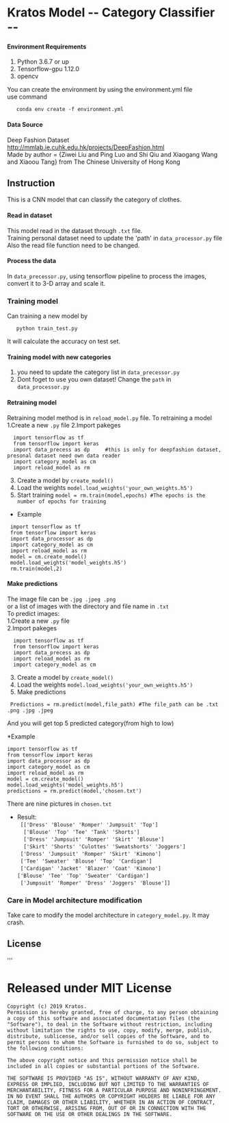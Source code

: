 # Kratos   Model -- Category Classifier --

#### Environment Requirements
 1. Python 3.6.7 or up
 2. Tensorflow-gpu 1.12.0
 3. opencv
 
 You can create the environment by using the environment.yml file     
 use command 
 ```
    conda env create -f environment.yml
 ```
#### Data Source
 Deep Fashion Dataset  http://mmlab.ie.cuhk.edu.hk/projects/DeepFashion.html    
 Made by author = {Ziwei Liu and Ping Luo and Shi Qiu and Xiaogang Wang and Xiaoou Tang} from The Chinese University of Hong Kong
 
## Instruction
This is a CNN model that can classify the category of clothes.

#### Read in dataset
  
 This model read in the dataset through `.txt` file.   
 Training personal dataset need to update the 'path' in `data_processor.py` file  
 Also the read file function need to be changed.  
 
#### Process the data
 In `data_precessor.py`, using tensorflow pipeline to process the images, convert it to 3-D array and scale it.
 
### Training model
 Can training a new model by 
 ```
    python train_test.py
 ```
 
 It will calculate the accuracy on test set.
  #### Training model with new categories
  1. you need to update the category list in `data_precessor.py`
  2. Dont foget to use you own dataset! Change the `path` in `data_processor.py`
  
  #### Retraining model
  Retraining model method is in `reload_model.py` file. To retraining a model
  1.Create a new `.py` file
  2.Import pakeges
  ```
    import tensorflow as tf
    from tensorflow import keras
    import data_precess as dp     #this is only for deepfashion dataset, presonal dataset need own data reader 
    import category_model as cm
    import reload_model as rm
  ```
  3. Create a model by `create_model()` 
  4. Load the weights `model.load_weights('your_own_weights.h5')`
  5. Start training `model = rm.train(model,epochs) #The epochs is the number of epochs for training`
  
  * Example
  ```
   import tensorflow as tf
   from tensorflow import keras
   import data_processor as dp     
   import category_model as cm
   import reload_model as rm 
   model = cm.create_model()
   model.load_weights('model_weights.h5')
   rm.train(model,2)

  ```
  
  #### Make predictions
  The image file can be `.jpg .jpeg .png`   
  or a list of images with the directory and file name in `.txt`  
  To predict images:  
  1.Create a new `.py` file  
  2.Import pakeges  
  ```
    import tensorflow as tf
    from tensorflow import keras
    import data_precess as dp    
    import reload_model as rm
    import category_model as cm
  ```
  3. Create a model by `create_model()`   
  4. Load the weights `model.load_weights('your_own_weights.h5')`  
  5. Make predictions
  ```
   Predictions = rm.predict(model,file_path) #The file_path can be .txt .png .jpg .jpeg
  ```
  And you will get top 5 predicted category(from high to low)
  
  *Example
  ```
  import tensorflow as tf
  from tensorflow import keras
  import data_processor as dp     
  import category_model as cm
  import reload_model as rm 
  model = cm.create_model()
  model.load_weights('model_weights.h5')
  predictions = rm.predict(model,'chosen.txt')
  ```
  There are nine pictures in `chosen.txt`
  * Result:  
 ` [['Dress' 'Blouse' 'Romper' 'Jumpsuit' 'Top']`  
 `  ['Blouse' 'Top' 'Tee' 'Tank' 'Shorts']`  
 `  ['Dress' 'Jumpsuit' 'Romper' 'Skirt' 'Blouse']`  
 `  ['Skirt' 'Shorts' 'Culottes' 'Sweatshorts' 'Joggers']`  
  ` ['Dress' 'Jumpsuit' 'Romper' 'Skirt' 'Kimono']`  
  ` ['Tee' 'Sweater' 'Blouse' 'Top' 'Cardigan']`  
  ` ['Cardigan' 'Jacket' 'Blazer' 'Coat' 'Kimono']`  
  ` ['Blouse' 'Tee' 'Top' 'Sweater' 'Cardigan'] `  
  ` ['Jumpsuit' 'Romper' 'Dress' 'Joggers' 'Blouse']]`  
  
  ### Care in Model architecture modification
  Take care to modify the model architecture in `category_model.py`. It may crash.
  

## License
'''
# Released under MIT License
```
Copyright (c) 2019 Kratos.
Permission is hereby granted, free of charge, to any person obtaining a copy of this software and associated documentation files (the "Software"), to deal in the Software without restriction, including without limitation the rights to use, copy, modify, merge, publish, distribute, sublicense, and/or sell copies of the Software, and to permit persons to whom the Software is furnished to do so, subject to the following conditions:

The above copyright notice and this permission notice shall be included in all copies or substantial portions of the Software.

THE SOFTWARE IS PROVIDED "AS IS", WITHOUT WARRANTY OF ANY KIND, EXPRESS OR IMPLIED, INCLUDING BUT NOT LIMITED TO THE WARRANTIES OF MERCHANTABILITY, FITNESS FOR A PARTICULAR PURPOSE AND NONINFRINGEMENT. IN NO EVENT SHALL THE AUTHORS OR COPYRIGHT HOLDERS BE LIABLE FOR ANY CLAIM, DAMAGES OR OTHER LIABILITY, WHETHER IN AN ACTION OF CONTRACT, TORT OR OTHERWISE, ARISING FROM, OUT OF OR IN CONNECTION WITH THE SOFTWARE OR THE USE OR OTHER DEALINGS IN THE SOFTWARE.
```

  










